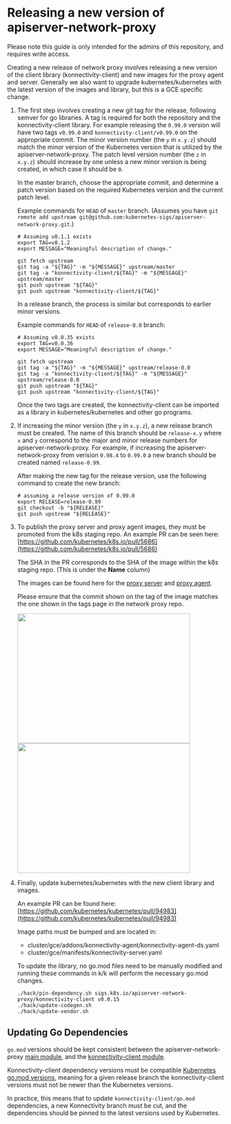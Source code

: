 # Releasing a new version of apiserver-network-proxy

Please note this guide is only intended for the admins of this repository, and requires write access.

Creating a new release of network proxy involves releasing a new version of the client library (konnectivity-client) and new images for the proxy agent and server. Generally we also want to upgrade kubernetes/kubernetes with the latest version of the images and library, but this is a GCE specific change.

1. The first step involves creating a new git tag for the release, following semver for go libraries. A tag is required for both the repository and the konnectivity-client library. For example releasing the `0.99.0` version will have two tags `v0.99.0` and `konnectivity-client/v0.99.0` on the appropriate commit. The minor version number (the `y` in `x.y.z`) should match the minor version of the Kubernetes version that is utilized by the apiserver-network-proxy. The patch level version number (the `z` in `x.y.z`) should increase by one unless a new minor version is being created, in which case it should be `0`.

    In the master branch, choose the appropriate commit, and determine a patch version based on the required Kubernetes version and the current patch level.

    Example commands for `HEAD` of `master` branch. (Assumes you have `git remote add upstream git@github.com:kubernetes-sigs/apiserver-network-proxy.git`.)

    ```
    # Assuming v0.1.1 exists
    export TAG=v0.1.2
    export MESSAGE="Meaningful description of change."

    git fetch upstream
    git tag -a "${TAG}" -m "${MESSAGE}" upstream/master
    git tag -a "konnectivity-client/${TAG}" -m "${MESSAGE}" upstream/master
    git push upstream "${TAG}"
    git push upstream "konnectivity-client/${TAG}"
    ```

    In a release branch, the process is similar but corresponds to earlier minor versions.

    Example commands for `HEAD` of `release-0.0` branch:

    ```
    # Assuming v0.0.35 exists
    export TAG=v0.0.36
    export MESSAGE="Meaningful description of change."

    git fetch upstream
    git tag -a "${TAG}" -m "${MESSAGE}" upstream/release-0.0
    git tag -a "konnectivity-client/${TAG}" -m "${MESSAGE}" upstream/release-0.0
    git push upstream "${TAG}"
    git push upstream "konnectivity-client/${TAG}"
    ```

    Once the two tags are created, the konnectivity-client can be imported as a library in kubernetes/kubernetes and other go programs.

2. If increasing the minor version (the `y` in `x.y.z`), a new release branch must be created. The name of this branch should be `release-x.y` where `x` and `y` correspond to the major and minor release numbers for apiserver-network-proxy. For example, if increasing the apiserver-network-proxy from verision `0.98.4` to `0.99.0` a new branch should be created named `release-0.99`.

    After making the new tag for the release version, use the following command to create the new branch:

    ```
    # assuming a release version of 0.99.0
    export RELEASE=release-0.99
    git checkout -b "${RELEASE}"
    git push upstream "${RELEASE}"
    ```

3. To publish the proxy server and proxy agent images, they must be promoted from the k8s staging repo. An example PR can be seen here: [https://github.com/kubernetes/k8s.io/pull/5686](https://github.com/kubernetes/k8s.io/pull/5686)

    The SHA in the PR corresponds to the SHA of the image within the k8s staging repo. (This is under the **Name** column)

    The images can be found here for the [proxy server](http://console.cloud.google.com/gcr/images/k8s-staging-kas-network-proxy/GLOBAL/proxy-server?gcrImageListsize=30) and [proxy agent](http://console.cloud.google.com/gcr/images/k8s-staging-kas-network-proxy/GLOBAL/proxy-agent?gcrImageListsize=30).

    Please ensure that the commit shown on the tag of the image matches the one shown in the tags page in the network proxy repo.

    <img src="https://user-images.githubusercontent.com/7691399/106816880-09040600-6644-11eb-8907-f50c53dfe475.png" width="400px" height="300px" /> <img src="https://user-images.githubusercontent.com/7691399/106815303-a4e04280-6641-11eb-82d2-4ef4fb34437a.png" width="400px" height="300px" />

4. Finally, update kubernetes/kubernetes with the new client library and images.

    An example PR can be found here: [https://github.com/kubernetes/kubernetes/pull/94983](https://github.com/kubernetes/kubernetes/pull/94983)

    Image paths must be bumped and are located in:

    - cluster/gce/addons/konnectivity-agent/konnectivity-agent-ds.yaml
    - cluster/gce/manifests/konnectivity-server.yaml

    To update the library, no go.mod files need to be manually modified and running these commands in k/k will perform the necessary go.mod changes.

    ```
    ./hack/pin-dependency.sh sigs.k8s.io/apiserver-network-proxy/konnectivity-client v0.0.15
    ./hack/update-codegen.sh
    ./hack/update-vendor.sh
    ```

## Updating Go Dependencies

`go.mod` versions should be kept consistent between the apiserver-network-proxy [main module](go.mod),
and the [konnectivity-client module](/konnectivity-client/go.mod).

Konnectivity-client dependency versions must be compatible
[Kubernetes go.mod versions](https://github.com/kubernetes/kubernetes/blob/master/go.mod),
meaning for a given release branch the konnectivity-client versions must not be newer than the
Kubernetes versions.

In practice, this means that to update `konnectivity-client/go.mod` dependencies, a new Konnectivity
branch must be cut, and the dependencies should be pinned to the latest versions used by Kubernetes.
